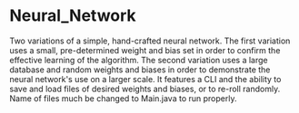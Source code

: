 # Neural_Network
Two variations of a simple, hand-crafted neural network.
The first variation uses a small, pre-determined weight and bias set in order to confirm the effective learning of the algorithm.
The second variation uses a large database and random weights and biases in order to demonstrate the neural network's use on a larger scale. It features a CLI and the ability to save and load files of desired weights and biases, or to re-roll randomly.
Name of files much be changed to Main.java to run properly.
